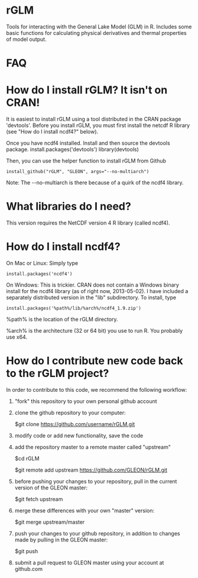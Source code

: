 rGLM
=====

Tools for interacting with the General Lake Model (GLM) in R. Includes some basic functions for calculating physical derivatives and thermal properties of model output.

FAQ
=====

How do I install rGLM? It isn't on CRAN!
===

It is easiest to install rGLM using a tool distributed in the CRAN package 'devtools'. Before you install rGLM,
you must first install the netcdf R library (see "How do I install ncdf4?" below).

Once you have ncdf4 installed. Install and then source the devtools package.
    install.packages('devtools')
    library(devtools)

Then, you can use the helper function to install rGLM from Github

    install_github("rGLM", "GLEON", args="--no-multiarch")

Note: The --no-multiarch is there because of a quirk of the ncdf4 library.

What libraries do I need?
===

This version requires the NetCDF version 4 R library (called ncdf4).

How do I install ncdf4? 
===

On Mac or Linux: Simply type 

    install.packages('ncdf4')

On Windows: This is trickier. CRAN does not contain a Windows binary install for 
the ncdf4 library (as of right now, 2013-05-02). I have included a separately distributed version
in the "lib" subdirectory. To install, type

    install.packages('%path%/lib/%arch%/ncdf4_1.9.zip')

%path% is the location of the rGLM directory.

%arch% is the architecture (32 or 64 bit) you use to run R. You probably use x64.


How do I contribute new code back to the rGLM project?
===

In order to contribute to this code, we recommend the following workflow: 

1) "fork" this repository to your own personal github account

2) clone the github repository to your computer:

	$git clone https://github.com/username/rGLM.git

3) modify code or add new functionality, save the code

4) add the repository master to a remote master called "upstream"

	$cd rGLM

	$git remote add upstream https://github.com/GLEON/rGLM.git

5) before pushing your changes to your repository, pull in the current version of the GLEON master:

	$git fetch upstream

6) merge these differences with your own "master" version:

	$git merge upstream/master

7) push your changes to your github repository, in addition to changes made by pulling in the GLEON master:

	$git push

8) submit a pull request to GLEON master using your account at github.com

